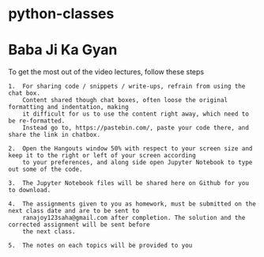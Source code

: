 # python-classes
# Baba Ji Ka Gyan
To get the most out of the video lectures, follow these steps

    1.  For sharing code / snippets / write-ups, refrain from using the chat box.
        Content shared though chat boxes, often loose the original formatting and indentation, making 
        it difficult for us to use the content right away, which need to be re-formatted.
        Instead go to, https://pastebin.com/, paste your code there, and share the link in chatbox.
        
    2.  Open the Hangouts window 50% with respect to your screen size and keep it to the right or left of your screen according 
        to your preferences, and along side open Jupyter Notebook to type out some of the code.
        
    3.  The Jupyter Notebook files will be shared here on Github for you to download.
    
    4.  The assignments given to you as homework, must be submitted on the next class date and are to be sent to 
        ranajoy123saha@gmail.com after completion. The solution and the corrected assignment will be sent before
        the next class.
    
    5.  The notes on each topics will be provided to you

